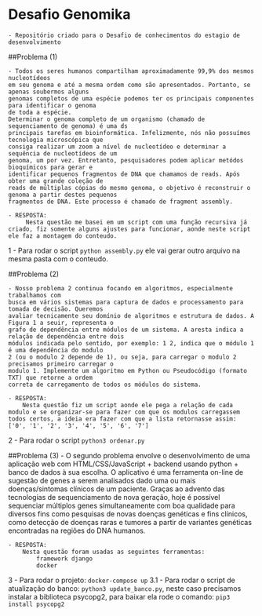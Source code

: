 # Desafio Genomika
	- Repositório criado para o Desafio de conhecimentos do estagio de desenvolvimento

##Problema (1)

	- Todos os seres humanos compartilham aproximadamente 99,9% dos mesmos nucleotídeos
	em seu genoma e até a mesma ordem como são apresentados. Portanto, se apenas soubermos alguns
	genomas completos de uma espécie podemos ter os principais componentes para identificar o genoma
	de toda a espécie.
	Determinar o genoma completo de um organismo (chamado de sequenciamento de genoma) é uma ds
	principais tarefas em bioinformática. Infelizmente, nós não possuímos tecnologia microscópica que
	consiga realizar um zoom a nível de nucleotídeo e determinar a sequência de nucleotídeos de um
	genoma, um por vez. Entretanto, pesquisadores podem aplicar metódos bioquímicos para gerar e
	identificar pequenos fragmentos de DNA que chamamos de reads. Após obter uma grande coleção de
	reads de múltiplas cópias do mesmo genoma, o objetivo é reconstruir o genoma a partir destes pequenos
	fragmentos de DNA. Este processo é chamado de fragment assembly.

	- RESPOSTA:
		 Nesta questão me basei em um script com uma função recursiva já criado, fiz somente alguns ajustes para funcionar, aonde neste script ele faz a montagem do conteudo.

1 - Para rodar o script `python assembly.py` ele vai gerar outro arquivo na mesma pasta com o conteudo.


##Problema (2)

	- Nosso problema 2 continua focando em algoritmos, especialmente trabalhamos com
	busca em vários sistemas para captura de dados e processamento para tomada de decisão. Queremos
	avaliar tecnicamente seu domínio de algoritmos e estrutura de dados. A Figura 1 a seuir, representa o
	grafo de dependência entre módulos de um sistema. A aresta indica a relação de dependência entre dois
	módulos indicada pelo sentido, por exemplo: 1 2, indica que o módulo 1 é uma dependência do modulo
	2 (ou o modulo 2 depende de 1), ou seja, para carregar o modulo 2 precisamos primeiro carregar o
	modulo 1. Implemente um algoritmo em Python ou Pseudocódigo (formato TXT) que retorne a ordem
	correta de carregamento de todos os módulos do sistema.

	- RESPOSTA:
		Nesta questão fiz um script aonde ele pega a relação de cada modulo e se organizar-se para fazer com que os modulos carregassem todos certos, a ideia era fazer com que a lista retornasse assim: ['0', '1', '2', '3', '4', '5', '6', '7']
2 - Para rodar o script `python3 ordenar.py`

##Problema (3)
	-	O segundo problema envolve o desenvolvimento de uma aplicação web com
	HTML/CSS/JavaScript + backend usando python + banco de dados à sua escolha.
	O aplicativo é uma ferramenta on-line de sugestão de genes a serem analisados dado uma ou mais
	doenças/sintomas clínicos de um paciente. Graças ao advento das tecnologias de sequenciamento de
	nova geração, hoje é possível sequenciar múltiplos genes simultaneamente com boa qualidade para
	diversos fins como pesquisas de novas doenças genéticas e fins clínicos, como detecção de doenças
	raras e tumores a partir de variantes genéticas encontradas na regiões do DNA humanos.

	- RESPOSTA:
		Nesta questão foram usadas as seguintes ferramentas: 
			framework django
			docker

3 - Para rodar o projeto:
		`docker-compose up` 
3.1 - Para rodar o script de atualização do banco:
		`python3 update_banco.py`, neste caso precisamos instalar a biblioteca psycopg2, para baixar ela rode o comando: `pip3 install psycopg2`

